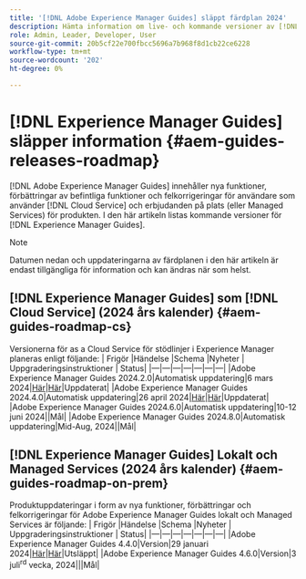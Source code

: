 ```yaml
---
title: '[!DNL Adobe Experience Manager Guides] släppt färdplan 2024'
description: Hämta information om live- och kommande versioner av [!DNL Adobe Experience Manager Guides] på plats och [!DNL Adobe Experience Manager Guides as a Cloud Service]
role: Admin, Leader, Developer, User
source-git-commit: 20b5cf22e700fbcc5696a7b968f8d1cb22ce6228
workflow-type: tm+mt
source-wordcount: '202'
ht-degree: 0%

---
```


# [!DNL Experience Manager Guides] släpper information {#aem-guides-releases-roadmap}

[!DNL Adobe Experience Manager Guides] innehåller nya funktioner, förbättringar av befintliga funktioner och felkorrigeringar för användare som använder [!DNL Cloud Service] och erbjudanden på plats (eller Managed Services) för produkten. I den här artikeln listas kommande versioner för [!DNL Experience Manager Guides].

>[!NOTE]
>
>Datumen nedan och uppdateringarna av färdplanen i den här artikeln är endast tillgängliga för information och kan ändras när som helst.

## [!DNL Experience Manager Guides] som [!DNL Cloud Service] (2024 års kalender) {#aem-guides-roadmap-cs}
Versionerna för as a Cloud Service för stödlinjer i Experience Manager planeras enligt följande: | Frigör |Händelse |Schema |Nyheter | Uppgraderingsinstruktioner | Status| |—|—|—|—|—|—|—| |Adobe Experience Manager Guides 2024.2.0|Automatisk uppdatering|6 mars 2024|[Här](whats-new-2024-2-0.md)|[Här](upgrade-instructions-2024-2-0.md)|Uppdaterat| |Adobe Experience Manager Guides 2024.4.0|Automatisk uppdatering|26 april 2024|[Här](whats-new-2024-04-0.md)|[Här](upgrade-instructions-2024-04-0.md)|Uppdaterat| |Adobe Experience Manager Guides 2024.6.0|Automatisk uppdatering|10-12 juni 2024||Mål| |Adobe Experience Manager Guides 2024.8.0|Automatisk uppdatering|Mid-Aug, 2024||Mål|

## [!DNL Experience Manager Guides] Lokalt och Managed Services (2024 års kalender) {#aem-guides-roadmap-on-prem}
Produktuppdateringar i form av nya funktioner, förbättringar och felkorrigeringar för Adobe Experience Manager Guides lokalt och Managed Services är följande: | Frigör |Händelse |Schema |Nyheter | Uppgraderingsinstruktioner | Status| |—|—|—|—|—|—|—| |Adobe Experience Manager Guides 4.4.0|Version|29 januari 2024|[Här](whats-new-4-4.md)|[Här](upgrade-instructions-4-4.md)|Utsläppt| |Adobe Experience Manager Guides 4.6.0|Version|3 juli<sup>rd</sup> vecka, 2024|||Mål|




